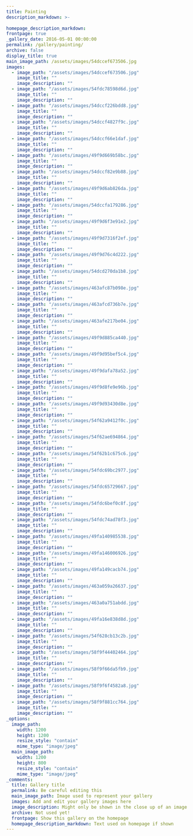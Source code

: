 ```yaml
---
title: Painting
description_markdown: >-
  
homepage_description_markdown: 
frontpage: true
_gallery_date: 2016-05-01 00:00:00
permalink: /gallery/painting/
archive: false
display_title: true
main_image_path: /assets/images/54dccef673506.jpg
images:
  - image_path: "/assets/images/54dccef673506.jpg"
    image_title: ""
    image_description: ""
  - image_path: "/assets/images/54fdc78598d6d.jpg"
    image_title: ""
    image_description: ""
  - image_path: "/assets/images/54dccf226bdd8.jpg"
    image_title: ""
    image_description: ""
  - image_path: "/assets/images/54dccf4827f9c.jpg"
    image_title: ""
    image_description: ""
  - image_path: "/assets/images/54dccf66e1daf.jpg"
    image_title: ""
    image_description: ""
  - image_path: "/assets/images/49f9d669b58bc.jpg"
    image_title: ""
    image_description: ""
  - image_path: "/assets/images/54dccf82e9b88.jpg"
    image_title: ""
    image_description: ""
  - image_path: "/assets/images/49f9d6ab826da.jpg"
    image_title: ""
    image_description: ""
  - image_path: "/assets/images/54dccfa179286.jpg"
    image_title: ""
    image_description: ""
  - image_path: "/assets/images/49f9d6f3e91e2.jpg"
    image_title: ""
    image_description: ""
  - image_path: "/assets/images/49f9d7316f2ef.jpg"
    image_title: ""
    image_description: ""
  - image_path: "/assets/images/49f9d76c4d222.jpg"
    image_title: ""
    image_description: ""
  - image_path: "/assets/images/54dcd270da1b8.jpg"
    image_title: ""
    image_description: ""
  - image_path: "/assets/images/463afc87b098e.jpg"
    image_title: ""
    image_description: ""
  - image_path: "/assets/images/463afcd736b7e.jpg"
    image_title: ""
    image_description: ""
  - image_path: "/assets/images/463afe217be04.jpg"
    image_title: ""
    image_description: ""
  - image_path: "/assets/images/49f9d885ca440.jpg"
    image_title: ""
    image_description: ""
  - image_path: "/assets/images/49f9d95bef5c4.jpg"
    image_title: ""
    image_description: ""
  - image_path: "/assets/images/49f9dafa78a52.jpg"
    image_title: ""
    image_description: ""
  - image_path: "/assets/images/49f9d8fe9e96b.jpg"
    image_title: ""
    image_description: ""
  - image_path: "/assets/images/49f9d93430d8e.jpg"
    image_title: ""
    image_description: ""
  - image_path: "/assets/images/54f62a9412f0c.jpg"
    image_title: ""
    image_description: ""
  - image_path: "/assets/images/54f62ae694864.jpg"
    image_title: ""
    image_description: ""
  - image_path: "/assets/images/54f62b1c675c6.jpg"
    image_title: ""
    image_description: ""
  - image_path: "/assets/images/54fdc69bc2977.jpg"
    image_title: ""
    image_description: ""
  - image_path: "/assets/images/54fdc65729667.jpg"
    image_title: ""
    image_description: ""
  - image_path: "/assets/images/54fdc6bef0c8f.jpg"
    image_title: ""
    image_description: ""
  - image_path: "/assets/images/54fdc74ad78f3.jpg"
    image_title: ""
    image_description: ""
  - image_path: "/assets/images/49fa140985538.jpg"
    image_title: ""
    image_description: ""
  - image_path: "/assets/images/49fa146006926.jpg"
    image_title: ""
    image_description: ""
  - image_path: "/assets/images/49fa149cacb74.jpg"
    image_title: ""
    image_description: ""
  - image_path: "/assets/images/463a059a26637.jpg"
    image_title: ""
    image_description: ""
  - image_path: "/assets/images/463a0a751abdd.jpg"
    image_title: ""
    image_description: ""
  - image_path: "/assets/images/49fa16e838d8d.jpg"
    image_title: ""
    image_description: ""
  - image_path: "/assets/images/54f628cb13c2b.jpg"
    image_title: ""
    image_description: ""
  - image_path: "/assets/images/58f9f44402464.jpg"
    image_title: ""
    image_description: ""
  - image_path: "/assets/images/58f9f66da5fb9.jpg"
    image_title: ""
    image_description: ""
  - image_path: "/assets/images/58f9f6f4582a8.jpg"
    image_title: ""
    image_description: ""
  - image_path: "/assets/images/58f9f881cc764.jpg"
    image_title: ""
    image_description: ""
_options:
  image_path:
    width: 1200
    height: 1200
    resize_style: "contain"
    mime_type: "image/jpeg"
  main_image_path:
    width: 1200
    height: 800
    resize_style: "contain"
    mime_type: "image/jpeg"
_comments:
  title: Gallery title
  permalink: Be careful editing this
  main_image_path: Image used to represent your gallery
  images: Add and edit your gallery images here
  image_description: Might only be shown in the close up of an image
  archive: Not used yet!
  frontpage: Show this gallery on the homepage
  homepage_description_markdown: Text used on homepage if shown
---
```

